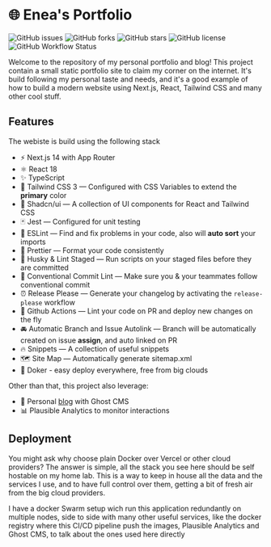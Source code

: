 # 🌐 Enea's Portfolio

![GitHub issues](https://img.shields.io/github/issues/enea-scaccabarozzi/portfolio)
![GitHub forks](https://img.shields.io/github/forks/enea-scaccabarozzi/portfolio)
![GitHub stars](https://img.shields.io/github/stars/enea-scaccabarozzi/portfolio)
![GitHub license](https://img.shields.io/github/license/enea-scaccabarozzi/portfolio)
![GitHub Workflow Status](https://img.shields.io/github/actions/workflow/status/enea-scaccabarozzi/portfolio/ci-cd-workflow.yml)

Welcome to the repository of my personal portfolio and blog! This project contain a small static portfolio site to claim my corner on the internet. It's build following my personal taste and needs, and it's a good example of how to build a modern website using Next.js, React, Tailwind CSS and many other cool stuff.

## Features

The webiste is build using the following stack

- ⚡️ Next.js 14 with App Router
- ⚛️ React 18
- ✨ TypeScript
- 💨 Tailwind CSS 3 — Configured with CSS Variables to extend the **primary** color
- 💎 Shadcn/ui — A collection of UI components for React and Tailwind CSS
- 🃏 Jest — Configured for unit testing
- 📏 ESLint — Find and fix problems in your code, also will **auto sort** your imports
- 💖 Prettier — Format your code consistently
- 🐶 Husky & Lint Staged — Run scripts on your staged files before they are committed
- 🤖 Conventional Commit Lint — Make sure you & your teammates follow conventional commit
- ⏰ Release Please — Generate your changelog by activating the `release-please` workflow
- 👷 Github Actions — Lint your code on PR and deploy new changes on the fly
- 🚘 Automatic Branch and Issue Autolink — Branch will be automatically created on issue **assign**, and auto linked on PR
- 🔥 Snippets — A collection of useful snippets
- 🗺 Site Map — Automatically generate sitemap.xml
- 🐳 Doker - easy deploy everywhere, free from big clouds

Other than that, this project also leverage:

- 👻 Personal [blog](blog.eneascaccabarozi.xyz) with Ghost CMS
- 📊 Plausible Analytics to monitor interactions

## Deployment

You might ask why choose plain Docker over Vercel or other cloud providers? The answer is simple, all the stack you see here should be self hostable on my home lab. This is a way to keep in house all the data and the services I use, and to have full control over them, getting a bit of fresh air from the big cloud providers.

I have a docker Swarm setup wich run this application redundantly on multiple nodes, side to side with many other useful services, like the docker registry where this CI/CD pipeline push the images, Plausible Analytics and Ghost CMS, to talk about the ones used here directly
